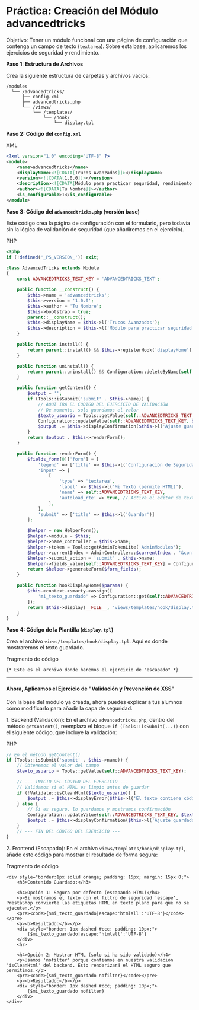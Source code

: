 # Práctica: Creación del Módulo advancedtricks

Objetivo: Tener un módulo funcional con una página de configuración que contenga un campo de texto (`textarea`). Sobre esta base, aplicaremos los ejercicios de seguridad y rendimiento.

**Paso 1: Estructura de Archivos**

Crea la siguiente estructura de carpetas y archivos vacíos:

```
/modules
  └── /advancedtricks/
      ├── config.xml
      ├── advancedtricks.php
      └── /views/
          └── /templates/
              └── /hook/
                  └── display.tpl
```

**Paso 2: Código del `config.xml`**

XML

```xml
<?xml version="1.0" encoding="UTF-8" ?>
<module>
    <name>advancedtricks</name>
    <displayName><![CDATA[Trucos Avanzados]]></displayName>
    <version><![CDATA[1.0.0]]></version>
    <description><![CDATA[Módulo para practicar seguridad, rendimiento y overrides.]]></description>
    <author><![CDATA[Tu Nombre]]></author>
    <is_configurable>1</is_configurable>
</module>
```

**Paso 3: Código del `advancedtricks.php` (versión base)**

Este código crea la página de configuración con el formulario, pero todavía sin la lógica de validación de seguridad (que añadiremos en el ejercicio).

PHP

```php
<?php
if (!defined('_PS_VERSION_')) exit;

class AdvancedTricks extends Module
{
    const ADVANCEDTRICKS_TEXT_KEY = 'ADVANCEDTRICKS_TEXT';

    public function __construct() {
        $this->name = 'advancedtricks';
        $this->version = '1.0.0';
        $this->author = 'Tu Nombre';
        $this->bootstrap = true;
        parent::__construct();
        $this->displayName = $this->l('Trucos Avanzados');
        $this->description = $this->l('Módulo para practicar seguridad y rendimiento.');
    }

    public function install() {
        return parent::install() && $this->registerHook('displayHome');
    }

    public function uninstall() {
        return parent::uninstall() && Configuration::deleteByName(self::ADVANCEDTRICKS_TEXT_KEY);
    }

    public function getContent() {
        $output = '';
        if (Tools::isSubmit('submit' . $this->name)) {
            // AQUÍ IRÁ EL CÓDIGO DEL EJERCICIO DE VALIDACIÓN
            // De momento, solo guardamos el valor
            $texto_usuario = Tools::getValue(self::ADVANCEDTRICKS_TEXT_KEY);
            Configuration::updateValue(self::ADVANCEDTRICKS_TEXT_KEY, $texto_usuario, true);
            $output .= $this->displayConfirmation($this->l('Ajuste guardado'));
        }
        return $output . $this->renderForm();
    }

    public function renderForm() {
        $fields_form[0]['form'] = [
            'legend' => ['title' => $this->l('Configuración de Seguridad')],
            'input' => [
                [
                    'type' => 'textarea',
                    'label' => $this->l('Mi Texto (permite HTML)'),
                    'name' => self::ADVANCEDTRICKS_TEXT_KEY,
                    'autoload_rte' => true, // Activa el editor de texto enriquecido
                ],
            ],
            'submit' => ['title' => $this->l('Guardar')]
        ];

        $helper = new HelperForm();
        $helper->module = $this;
        $helper->name_controller = $this->name;
        $helper->token = Tools::getAdminTokenLite('AdminModules');
        $helper->currentIndex = AdminController::$currentIndex . '&configure=' . $this->name;
        $helper->submit_action = 'submit' . $this->name;
        $helper->fields_value[self::ADVANCEDTRICKS_TEXT_KEY] = Configuration::get(self::ADVANCEDTRICKS_TEXT_KEY);
        return $helper->generateForm($form_fields);
    }

    public function hookDisplayHome($params) {
        $this->context->smarty->assign([
            'mi_texto_guardado' => Configuration::get(self::ADVANCEDTRICKS_TEXT_KEY)
        ]);
        return $this->display(__FILE__, 'views/templates/hook/display.tpl');
    }
}
```

**Paso 4: Código de la Plantilla (`display.tpl`)**

Crea el archivo `views/templates/hook/display.tpl`. Aquí es donde mostraremos el texto guardado.

Fragmento de código

```
{* Este es el archivo donde haremos el ejercicio de "escapado" *}
```

***

#### Ahora, Aplicamos el Ejercicio de "Validación y Prevención de XSS"

Con la base del módulo ya creada, ahora puedes explicar a tus alumnos cómo modificarlo para añadir la capa de seguridad.

1\. Backend (Validación): En el archivo `advancedtricks.php`, dentro del método `getContent()`, reemplaza el bloque `if (Tools::isSubmit(...))` con el siguiente código, que incluye la validación:

PHP

```php
// En el método getContent()
if (Tools::isSubmit('submit' . $this->name)) {
    // Obtenemos el valor del campo
    $texto_usuario = Tools::getValue(self::ADVANCEDTRICKS_TEXT_KEY);

    // --- INICIO DEL CÓDIGO DEL EJERCICIO ---
    // Validamos si el HTML es limpio antes de guardar
    if (!Validate::isCleanHtml($texto_usuario)) {
        $output .= $this->displayError($this->l('El texto contiene código no permitido.'));
    } else {
        // Si es seguro, lo guardamos y mostramos confirmación
        Configuration::updateValue(self::ADVANCEDTRICKS_TEXT_KEY, $texto_usuario, true); // El 'true' permite guardar HTML
        $output .= $this->displayConfirmation($this->l('Ajuste guardado correctamente.'));
    }
    // --- FIN DEL CÓDIGO DEL EJERCICIO ---
}
```

2\. Frontend (Escapado): En el archivo `views/templates/hook/display.tpl`, añade este código para mostrar el resultado de forma segura:

Fragmento de código

```smarty
<div style="border:1px solid orange; padding: 15px; margin: 15px 0;">
    <h3>Contenido Guardado:</h3>

    <h4>Opción 1: Segura por defecto (escapando HTML)</h4>
    <p>Si mostramos el texto con el filtro de seguridad 'escape', PrestaShop convierte las etiquetas HTML en texto plano para que no se ejecuten.</p>
    <pre><code>{$mi_texto_guardado|escape:'htmlall':'UTF-8'}</code></pre>
    <p><b>Resultado:</b></p>
    <div style="border: 1px dashed #ccc; padding: 10px;">
        {$mi_texto_guardado|escape:'htmlall':'UTF-8'}
    </div>
    <hr>
    
    <h4>Opción 2: Mostrar HTML (solo si ha sido validado)</h4>
    <p>Usamos 'nofilter' porque confiamos en nuestra validación 'isCleanHtml' del backend. Esto renderizará el HTML seguro que permitimos.</p>
    <pre><code>{$mi_texto_guardado nofilter}</code></pre>
    <p><b>Resultado:</b></p>
    <div style="border: 1px dashed #ccc; padding: 10px;">
        {$mi_texto_guardado nofilter}
    </div>
</div>
```
